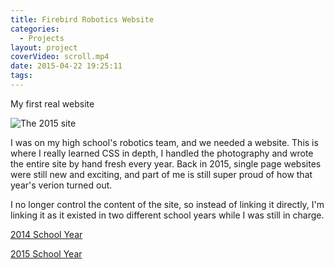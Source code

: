 ```yaml
---
title: Firebird Robotics Website
categories:
  - Projects
layout: project
coverVideo: scroll.mp4
date: 2015-04-22 19:25:11
tags:
---
```


My first real website

<!-- more -->

![The 2015 site](screenshot.png)

I was on my high school's robotics team, and we needed a website. This is where I really learned CSS in depth, I handled the photography and wrote the entire site by hand fresh every year. Back in 2015, single page websites were still new and exciting, and part of me is still super proud of how that year's verion turned out.  

I no longer control the content of the site, so instead of linking it directly, I'm linking it as it existed in two different school years while I was still in charge.

[2014 School Year](http://web.archive.org/web/20150209123618im_/http://firebirdrobotics.com/default.html)

[2015 School Year](http://web.archive.org/web/20150908032117im_/http://www.firebirdrobotics.com:80/) 